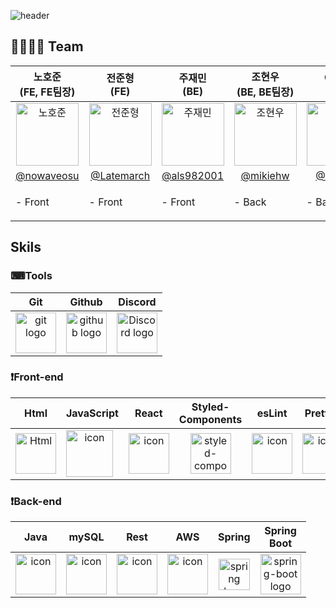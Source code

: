 ![header](https://capsule-render.vercel.app/api?type=waving&color=gradient&text=Early%20Bird&height=350&fontSize=100&animation=twinkling)

## 👨‍👩‍👧‍👦 Team
| 노호준<br>(FE, FE팀장) | 전준형<br>(FE) | 주재민<br>(BE) | 조현우<br>(BE, BE팀장) | 이난영<br>(BE) | 변상현<br>(BE) |
| :---: | :---: | :---: | :---: | :---: | :---: |
| <img alt="노호준" src="https://avatars.githubusercontent.com/u/82007474?v=4" height="100" width="100"> | <img alt="전준형" src="https://avatars.githubusercontent.com/u/73418661?v=4" height="100" width="100"> | <img alt="주재민" src="https://avatars.githubusercontent.com/u/69967974?v=4" height="100" width="100"> | <img alt="조현우" src="https://avatars.githubusercontent.com/u/108291609?v=4" height="100" width="100"> | <img alt="이난영" src="https://user-images.githubusercontent.com/105438919/231340701-35c55757-2adf-427e-91d6-d4845a5ce3da.png" height="100" width="100"> |<img alt="변상현" src="https://avatars.githubusercontent.com/u/103120984?v=4" height="100" width="100"> |
| [@nowaveosu](https://github.com/nowaveosu) |   [@Latemarch](https://github.com/Latemarch) | [@als982001](https://github.com/als982001) | [@mikiehw](https://github.com/mikiehw) | [@NYinJP](https://github.com/NYinJP) |[@SHyeonCoding](https://github.com/SHyeonCoding) |
|<p align="left">- Front </p> | <p align="left">- Front </p>| <p align="left">- Front </p> | <p align="left">- Back </p> | <p align="left">- Back </p>| <p align="left">- Back </p>|

## Skils

### ⌨Tools
| Git | Github | Discord |
| :---: | :---: | :---: |
| <img alt="git logo" src="https://git-scm.com/images/logos/logomark-orange@2x.png" width="65" height="65" > | <img alt="github logo" src="https://github.githubassets.com/images/modules/logos_page/GitHub-Mark.png" width="65" height="65"> | <img alt="Discord logo" src="https://assets-global.website-files.com/6257adef93867e50d84d30e2/62595384e89d1d54d704ece7_3437c10597c1526c3dbd98c737c2bcae.svg" height="65" width="65"> |
### ❗Front-end
| Html | JavaScript | React | Styled-<br>Components | esLint | Prettier |
| :---: | :---: | :---: | :---: | :---: | :---: |
| <img alt="Html" src ="https://upload.wikimedia.org/wikipedia/commons/thumb/6/61/HTML5_logo_and_wordmark.svg/440px-HTML5_logo_and_wordmark.svg.png" width="65" height="65" /> | <div style="display: flex; align-items: flex-start;"><img src="https://techstack-generator.vercel.app/js-icon.svg" alt="icon" width="75" height="75" /></div> | <div style="display: flex; align-items: flex-start;"><img src="https://techstack-generator.vercel.app/react-icon.svg" alt="icon" width="65" height="65" /></div> | <img src="https://styled-components.com/logo.png" alt="styled-components icon" width="65" height="65" /> | <div style="display: flex; align-items: flex-start;"><img src="https://techstack-generator.vercel.app/eslint-icon.svg" alt="icon" width="65" height="65" /></div> | <div style="display: flex; align-items: flex-start;"><img src="https://techstack-generator.vercel.app/prettier-icon.svg" alt="icon" width="65" height="65" /></div> |

### ❗Back-end
| Java | mySQL | Rest | AWS | Spring | Spring<br>Boot |
| :---: | :---: | :---: | :---: | :---: | :---: |
| <div style="display: flex; align-items: flex-start;"><img src="https://techstack-generator.vercel.app/java-icon.svg" alt="icon" width="65" height="65" /></div> | <div style="display: flex; align-items: flex-start;"><img src="https://techstack-generator.vercel.app/mysql-icon.svg" alt="icon" width="65" height="65" /></div> | <div style="display: flex; align-items: flex-start;"><img src="https://techstack-generator.vercel.app/restapi-icon.svg" alt="icon" width="65" height="65" /></div> | <div style="display: flex; align-items: flex-start;"><img src="https://techstack-generator.vercel.app/aws-icon.svg" alt="icon" width="65" height="65" /></div> | <img alt="spring logo" src="https://www.vectorlogo.zone/logos/springio/springio-icon.svg" height="50" width="50" > | <img alt="spring-boot logo" src="https://t1.daumcdn.net/cfile/tistory/27034D4F58E660F616" width="65" height="65" > |
<br/>
